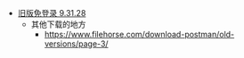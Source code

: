 - [ 旧版免登录 9.31.28 ](https://goujingji.cn/topic/56)
	- 其他下载的地方
		- https://www.filehorse.com/download-postman/old-versions/page-3/